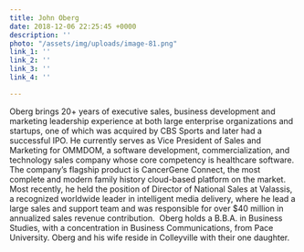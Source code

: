 ```yaml
---
title: John Oberg
date: 2018-12-06 22:25:45 +0000
description: ''
photo: "/assets/img/uploads/image-81.png"
link_1: ''
link_2: ''
link_3: ''
link_4: ''

---
```

Oberg brings 20+ years of executive sales, business development and marketing leadership experience at both large enterprise organizations and startups, one of which was acquired by CBS Sports and later had a successful IPO. He currently serves as Vice President of Sales and Marketing for OMMDOM, a software development, commercialization, and technology sales company whose core competency is healthcare software. The company’s flagship product is CancerGene Connect, the most complete and modern family history cloud-based platform on the market. Most recently, he held the position of Director of National Sales at Valassis, a recognized worldwide leader in intelligent media delivery, where he lead a large sales and support team and was responsible for over $40 million in annualized sales revenue contribution.  Oberg holds a B.B.A. in Business Studies, with a concentration in Business Communications, from Pace University. Oberg and his wife reside in Colleyville with their one daughter.